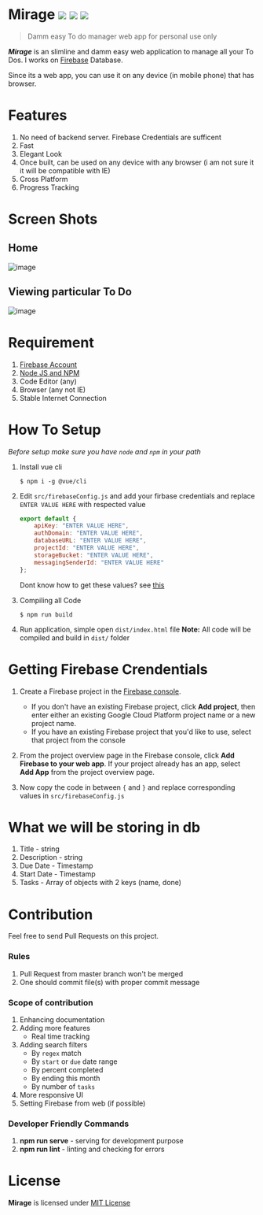 # Mirage ![](https://img.shields.io/badge/Version-0.1.0b1-orange.svg?longCache=true&style=popout-square) ![](https://img.shields.io/badge/Production%20Status-Stable%2FBeta-green.svg?longCache=true&style=popout-square) ![](https://img.shields.io/badge/Platform-Cross%20Platform-blue.svg?longCache=true&style=popout-square)
> Damm easy To do manager web app for personal use only

**_Mirage_** is an slimline and damm easy web application to manage all your To Dos. I works on [Firebase](https://firebase.google.com) Database. 

Since its a web app, you can use it on any device (in mobile phone) that has browser.

# Features
1. No need of backend server. Firebase Credentials are sufficent
2. Fast
3. Elegant Look
4. Once built, can be used on any device with any browser (i am not sure it it will be compatible with IE)
5. Cross Platform
6. Progress Tracking

# Screen Shots
## Home
![image](https://user-images.githubusercontent.com/28386721/46574499-f3be3480-c9c1-11e8-838f-30b121d4c780.png)
## Viewing particular To Do
![image](https://user-images.githubusercontent.com/28386721/46574507-08023180-c9c2-11e8-9f73-8527146a3f88.png)

# Requirement
1. [Firebase Account](https://firebase.google.com/)
2. [Node JS and NPM](https://nodejs.org)
3. Code Editor (any)
4. Browser (any not IE)
5. Stable Internet Connection

# How To Setup
_Before setup make sure you have `node` and `npm` in your path_
1. Install vue cli
   ```
   $ npm i -g @vue/cli
   ```
2. Edit `src/firebaseConfig.js` and add your firbase credentials and replace `ENTER VALUE HERE` with respected value
    ```js
    export default {
        apiKey: "ENTER VALUE HERE",
        authDomain: "ENTER VALUE HERE",
        databaseURL: "ENTER VALUE HERE",
        projectId: "ENTER VALUE HERE",
        storageBucket: "ENTER VALUE HERE",
        messagingSenderId: "ENTER VALUE HERE"
    };
    ```
    Dont know how to get these values? see [this](#Getting-Firebase-Crendentials)

2. Compiling all Code
    ```
    $ npm run build
    ```
3. Run application, simple open `dist/index.html` file
**Note:** All code will be compiled and build in `dist/` folder

# Getting Firebase Crendentials
1. Create a Firebase project in the [Firebase console](https://console.firebase.google.com/).

    + If you don't have an existing Firebase project, click **Add project**, then enter either an existing Google Cloud Platform project name or a new project name.
    + If you have an existing Firebase project that you'd like to use, select that project from the console
2. From the project overview page in the Firebase console, click **Add Firebase to your web app**. If your project already has an app, select **Add App** from the project overview page.
3. Now copy the code in between `{` and `}` and replace corresponding values in `src/firebaseConfig.js`

# What we will be storing in db
1. Title - string
2. Description - string
3. Due Date - Timestamp
4. Start Date - Timestamp
5. Tasks - Array of objects with 2 keys (name, done)

# Contribution
Feel free to send Pull Requests on this project.

### Rules
1. Pull Request from master branch won't be merged
2. One should commit file(s) with proper commit message

### Scope of contribution
1. Enhancing documentation
2. Adding more features
    + Real time tracking
3. Adding search filters
    + By `regex` match
    + By `start` or `due` date range
    + By percent completed
    + By ending this month
    + By number of `tasks`
4. More responsive UI
5. Setting Firebase from web (if possible)


### Developer Friendly Commands
1. **npm run serve** - serving for development purpose
2. **npm run lint** - linting and checking for errors

# License
**Mirage** is licensed under [MIT License](https://github.com/tbhaxor/mirage/blob/master/LICENSE)
